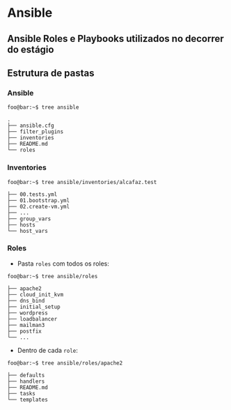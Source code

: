 # Ansible

## Ansible Roles e Playbooks utilizados no decorrer do estágio


## Estrutura de pastas

### Ansible

```console
foo@bar:~$ tree ansible

.
├── ansible.cfg
├── filter_plugins
├── inventories
├── README.md
└── roles

```

### Inventories


```console
foo@bar:~$ tree ansible/inventories/alcafaz.test

├── 00.tests.yml
├── 01.bootstrap.yml
├── 02.create-vm.yml
├── ...
├── group_vars
├── hosts
└── host_vars
```

### Roles

+ Pasta `roles` com todos os roles:

```console
foo@bar:~$ tree ansible/roles

├── apache2
├── cloud_init_kvm
├── dns_bind
├── initial_setup
├── wordpress
├── loadbalancer
├── mailman3
├── postfix
└── ...
```

+ Dentro de cada `role`:

```console
foo@bar:~$ tree ansible/roles/apache2

├── defaults
├── handlers
├── README.md
├── tasks
└── templates
```
